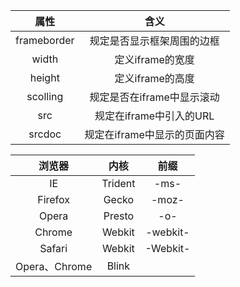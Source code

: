 |    属性     |             含义             |
| :---------: | :--------------------------: |
| frameborder |  规定是否显示框架周围的边框  |
|    width    |       定义iframe的宽度       |
|   height    |       定义iframe的高度       |
|  scolling   |  规定是否在iframe中显示滚动  |
|     src     |   规定在iframe中引入的URL    |
|   srcdoc    | 规定在iframe中显示的页面内容 |









|    浏览器     |  内核   |   前缀   |
| :-----------: | :-----: | :------: |
|      IE       | Trident |   -ms-   |
|    Firefox    |  Gecko  |  -moz-   |
|     Opera     | Presto  |   -o-    |
|    Chrome     | Webkit  | -webkit- |
|    Safari     | Webkit  | -Webkit- |
| Opera、Chrome |  Blink  |          |

